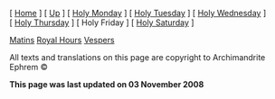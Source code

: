 \[ [Home](index.md) \] \[ [Up](holyweek.md) \] \[ [Holy Monday](holyMon.md) \] \[ [Holy Tuesday](holyTues.md) \] \[ [Holy Wednesday](holyWed.md) \] \[ [Holy Thursday](holyThu.md) \] \[ Holy Friday \] \[ [Holy Saturday](holy.md) \]

[Matins](HWFri-M.md)
[Royal Hours](HWFri-Hrs.md)
[Vespers](HWFri-V.md)

All texts and translations on this page are copyright to
Archimandrite Ephrem ©

**This page was last updated on 03 November 2008**

